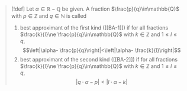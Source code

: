 >[!def]
Let $\alpha\in \mathbb{R}-\mathbb{Q}$ be given. A fraction $\frac{p}{q}\in\mathbb{Q}$ with $p\in\mathbb{Z}$ and $q\in\mathbb{N}$ is called
>1. best approximant of the first kind ([[BA-1]]) if for all fractions $\frac{k}{l}\ne \frac{p}{q}\in\mathbb{Q}$ with $k\in\mathbb{Z}$ and $1\le l\le q$, $$\left|\alpha- \frac{p}{q}\right|<\left|\alpha- \frac{k}{l}\right|$$
>2. best approximant of the second kind ([[BA-2]]) if for all fractions $\frac{k}{l}\ne \frac{p}{q}\in\mathbb{Q}$ with $k\in \mathbb{Z}$ and $1\le l\le q$, $$|q\cdot \alpha-p|<|l\cdot \alpha-k|$$

